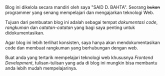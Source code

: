 Blog ini dikelola secara mandiri oleh saya "SAID D. BAHTA". Seorang ~~bukan~~ programmer yang senang mempelajari dan mengajarkan teknologi Web.

Tujuan dari pembuatan blog ini adalah sebagai tempat _dokumentasi code_, _rangkuman_ dan _catatan-catatan_ yang bagi saya penting untuk didokumentasikan.

Agar blog ini lebih terlihat konsisten, saya hanya akan mendokumentasikan code dan membuat rangkuman yang berhubungan dengan web. 

Buat anda yang tertarik mempelajari teknologi web khususnya _Frontend Development_, tulisan-tulisan yang ada di blog ini mungkin bisa membantu anda lebih mudah mempelajarinya. 